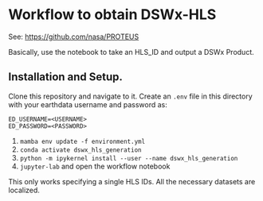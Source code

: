 # Workflow to obtain DSWx-HLS

See: https://github.com/nasa/PROTEUS

Basically, use the notebook to take an HLS_ID and output a DSWx Product.


## Installation and Setup.

Clone this repository and navigate to it. Create an `.env` file in this directory with your earthdata username and password as:

```
ED_USERNAME=<USERNAME>
ED_PASSWORD=<PASSWORD>
```

1. `mamba env update -f environment.yml`
2. `conda activate dswx_hls_generation`
3. `python -m ipykernel install --user --name dswx_hls_generation`
4. `jupyter-lab` and open the workflow notebook

This only works specifying a single HLS IDs. All the necessary datasets are localized.